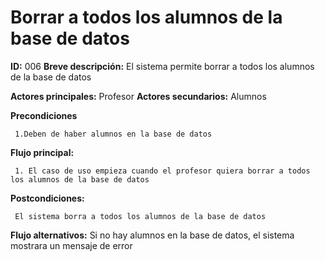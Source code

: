 # **Borrar a todos los alumnos de la base de datos**

 **ID:** 006
 **Breve descripción:** El sistema permite borrar a todos los alumnos de la base de datos 

 **Actores principales:** Profesor
 **Actores secundarios:** Alumnos

 **Precondiciones**

	 1.Deben de haber alumnos en la base de datos

 **Flujo principal:**
	
	 1. El caso de uso empieza cuando el profesor quiera borrar a todos los alumnos de la base de datos

 **Postcondiciones:**
	
	 El sistema borra a todos los alumnos de la base de datos


 **Flujo alternativos:**
	 Si no hay alumnos en la base de datos, el sistema mostrara un mensaje de error






